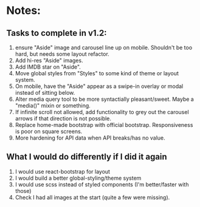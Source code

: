 # Notes:

## Tasks to complete in v1.2:

1. ensure "Aside" image and carousel line up on mobile. Shouldn't be too hard, but needs some layout refactor.
2. Add hi-res "Aside" images.
3. Add IMDB star on "Aside".
4. Move global styles from "Styles" to some kind of theme or layout system.
5. On mobile, have the "Aside" appear as a swipe-in overlay or modal instead of sitting below.
6. Alter media query tool to be more syntactially pleasant/sweet. Maybe a "media()" mixin or something.
7. If infinite scroll not allowed, add functionality to grey out the carousel arrows if that direction is not possible.
8. Replace home-made bootstrap with official bootstrap. Responsiveness is poor on square screens.
9. More hardening for API data when API breaks/has no value.

## What I would do differently if I did it again

1. I would use react-bootstrap for layout
2. I would build a better global-styling/theme system
3. I would use scss instead of styled components (I'm better/faster with those)
4. Check I had all images at the start (quite a few were missing).
